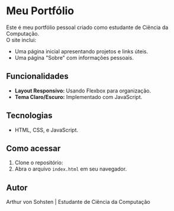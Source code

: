 # Meu Portfólio

Este é meu portfólio pessoal criado como estudante de Ciência da Computação.  
O site inclui:  
- Uma página inicial apresentando projetos e links úteis.  
- Uma página "Sobre" com informações pessoais.  

## Funcionalidades
- **Layout Responsivo:** Usando Flexbox para organização.  
- **Tema Claro/Escuro:** Implementado com JavaScript.  

## Tecnologias
- HTML, CSS, e JavaScript.  

## Como acessar
1. Clone o repositório:  
2. Abra o arquivo `index.html` em seu navegador.  

## Autor
Arthur von Sohsten | Estudante de Ciência da Computação
